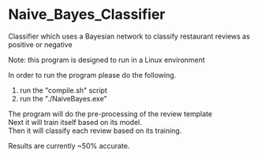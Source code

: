 # Naive_Bayes_Classifier
Classifier which uses a Bayesian network to classify restaurant reviews as positive or negative <br>

Note: this program is designed to run in a Linux environment <br>

In order to run the program please do the following. <br>

1) run the "compile.sh" script <br>
2) run the "./NaiveBayes.exe" <br>

The program will do the pre-processing of the review template <br>
Next it will train itself based on its model. <br>
Then it will classify each review based on its training. <br>

Results are currently ~50% accurate. <br>


